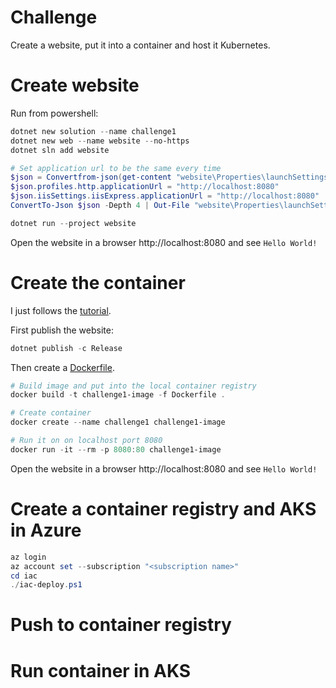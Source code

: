 
# Challenge

Create a website, put it into a container and host it Kubernetes.

# Create website

Run from powershell:

```powershell
dotnet new solution --name challenge1
dotnet new web --name website --no-https
dotnet sln add website

# Set application url to be the same every time
$json = Convertfrom-json(get-content "website\Properties\launchSettings.json" -raw)
$json.profiles.http.applicationUrl = "http://localhost:8080"
$json.iisSettings.iisExpress.applicationUrl = "http://localhost:8080"
ConvertTo-Json $json -Depth 4 | Out-File "website\Properties\launchSettings.json"

dotnet run --project website 
```

Open the website in a browser http://localhost:8080 and see `Hello World!`


# Create the container
I just follows the [tutorial](https://learn.microsoft.com/en-us/dotnet/core/docker/build-container?tabs=windows&pivots=dotnet-7-0).

First publish the website:
```powershell
dotnet publish -c Release
```

Then create a [Dockerfile](./src/Dockerfile).

```powershell
# Build image and put into the local container registry
docker build -t challenge1-image -f Dockerfile .

# Create container
docker create --name challenge1 challenge1-image

# Run it on on localhost port 8080
docker run -it --rm -p 8080:80 challenge1-image
```

Open the website in a browser http://localhost:8080 and see `Hello World!`


# Create a container registry and AKS in Azure

```powershell
az login
az account set --subscription "<subscription name>"
cd iac
./iac-deploy.ps1
```

# Push to container registry


# Run container in AKS
